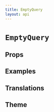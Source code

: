 ```yaml
---
title: EmptyQuery
layout: api
---
```


# `EmptyQuery`

## Props

## Examples

## Translations

## Theme
